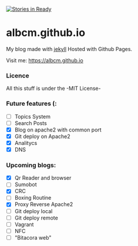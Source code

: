 [![Stories in Ready](https://badge.waffle.io/AlbCM/albcm.github.io.png?label=ready&title=Ready)](https://waffle.io/AlbCM/albcm.github.io)
# albcm.github.io

My blog made with [jekyll](http://jekyllrb.com)  Hosted with Github Pages.

Visit me: https://albcm.github.io

### Licence 
All this stuff is under the -MIT License-

### Future features (:
- [ ] Topics System
- [ ] Search Posts
- [x] Blog on apache2 with common port
- [x] Git deploy on Apache2 
- [x] Analitycs
- [x] DNS

### Upcoming blogs:
- [x] Qr Reader and browser 
- [ ] Sumobot
- [x] CRC
- [ ] Boxing Routine
- [x] Proxy Reverse Apache2
- [ ] Git deploy local
- [ ] Git deploy remote
- [ ] Vagrant
- [ ] NFC
- [ ] "Bitacora web"
